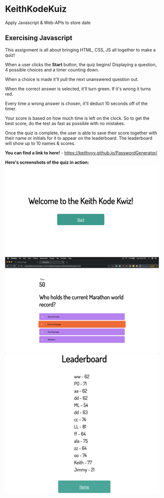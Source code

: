 # KeithKodeKuiz
Apply Javascript & Web-APIs to store date

## Exercising Javascript

This assignment is all about bringing HTML, CSS, JS all together to make a quiz!

When a user clicks the **Start** button, the quiz begins! Displaying a question, 4 possible choices and a timer counting down.

When a choice is made it'll pull the next unanswered question out.

When the correct answer is selected, it'll turn green. If it's wrong it turns red.

Every time a wrong answer is chosen, it'll deduct 10 seconds off of the timer. 

Your score is based on how much time is left on the clock. So to get the best score, do the test as fast as possible with no mistakes.

Once the quiz is complete, the user is able to save their score together with their name or initials for it to appear on the leaderboard. The leaderboard will show up to 10 names & scores.

**You can find a link to here!** - https://keithyyy.github.io/PasswordGenerator/

**Here's screenshots of the quiz in action:**
![QuizScreenshot1](QuizSS1.png)
![QuizScreenshot2](QuizSS2.png)
![QuizScreenshot3](QuizSS3.png)